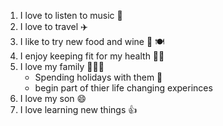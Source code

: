 1. I love to listen to music 🎵
2. I love to travel ✈️
3. I like to try new food and wine 🍷 🍽️
4. I enjoy keeping fit for my health 🏋️‍♂️
5. I love my family 👨‍👨‍👦
    - Spending holidays with them 🎁 
    - begin part of thier life changing experinces
6. I love my son 😄
7. I love learning new things 👍
